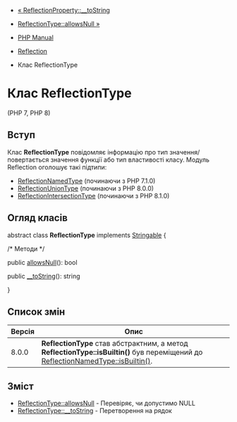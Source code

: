 - [« ReflectionProperty::\_\_toString](reflectionproperty.tostring.md)
- [ReflectionType::allowsNull »](reflectiontype.allowsnull.md)

- [PHP Manual](index.md)
- [Reflection](book.reflection.md)
- Клас ReflectionType

# Клас ReflectionType

(PHP 7, PHP 8)

## Вступ

Клас **ReflectionType** повідомляє інформацію про тип
значення/повертається значення функції або тип властивості класу.
Модуль Reflection оголошує такі підтипи:

- [ReflectionNamedType](class.reflectionnamedtype.md) (починаючи з PHP
7.1.0)
- [ReflectionUnionType](class.reflectionuniontype.md) (починаючи з PHP
8.0.0)
- [ReflectionIntersectionType](class.reflectionintersectiontype.md)
(починаючи з PHP 8.1.0)

## Огляд класів

abstract class **ReflectionType** implements
[Stringable](class.stringable.md) {

/\* Методи \*/

public [allowsNull](reflectiontype.allowsnull.md)(): bool

public [\_\_toString](reflectiontype.tostring.md)(): string

}

## Список змін

| Версія | Опис                                                                                                                                                                  |
| ------ | --------------------------------------------------------------------------------------------------------------------------------------------------------------------- |
| 8.0.0  | **ReflectionType** став абстрактним, а метод **ReflectionType::isBuiltin()** був переміщений до [ReflectionNamedType::isBuiltin()](reflectionnamedtype.isbuiltin.md). |

## Зміст

- [ReflectionType::allowsNull](reflectiontype.allowsnull.md) -
Перевіряє, чи допустимо NULL
- [ReflectionType::\_\_toString](reflectiontype.tostring.md) -
Перетворення на рядок
